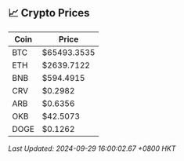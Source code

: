 ## 📈 Crypto Prices

| Coin | Price |
| ---- | ----- |
| BTC | $65493.3535 |
| ETH | $2639.7122 |
| BNB | $594.4915 |
| CRV | $0.2982 |
| ARB | $0.6356 |
| OKB | $42.5073 |
| DOGE | $0.1262 |

_Last Updated: 2024-09-29 16:00:02.67 +0800 HKT_